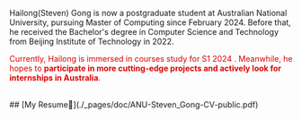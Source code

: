 [//]: # (Friday Theme is a theme for Jekyll using Bootstrap 4.4 designed to build a great personal web site with a portfolio, blog and project documentation. It is compatible with GitHub Pages. It supports all the Bootstrap components, it has blogs with tags, it has syntax highlighting and it has SVG icons. It is customisable with SCSS by simply changing the default boostrap variables.)

[//]: # ()
[//]: # (It is maintained by Simon Freytag on [GitHub]&#40;https://github.com/sfreytag/friday-theme&#41; and it was built originally for [Simon's own portfolio]&#40;http://www.freytag.org.uk&#41;.)

Hailong(Steven) Gong is now a postgraduate student at Australian National University, pursuing Master of Computing since February 2024.
Before that, he received the Bachelor's degree in Computer Science and Technology from Beijing Institute of Technology in 2022.

<font color="#dd0000">Currently, Hailong is immersed in courses study for S1 2024 . Meanwhile, he hopes to **participate in more cutting-edge projects and actively look for internships in Australia**.</font>

<br />
## [My Resume🔗](./_pages/doc/ANU-Steven_Gong-CV-public.pdf)
